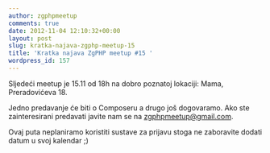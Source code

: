```yaml
---
author: zgphpmeetup
comments: true
date: 2012-11-04 12:10:32+00:00
layout: post
slug: kratka-najava-zgphp-meetup-15
title: 'Kratka najava ZgPHP meetup #15 '
wordpress_id: 157
---
```


Sljedeći meetup je 15.11 od 18h na dobro poznatoj lokaciji: Mama, Preradovićeva 18.

Jedno predavanje će biti o Composeru a drugo još dogovaramo. Ako ste zainteresirani predavati javite nam se na zgphpmeetup@gmail.com.

Ovaj puta neplaniramo koristiti sustave za prijavu stoga ne zaboravite dodati datum u svoj kalendar ;)
